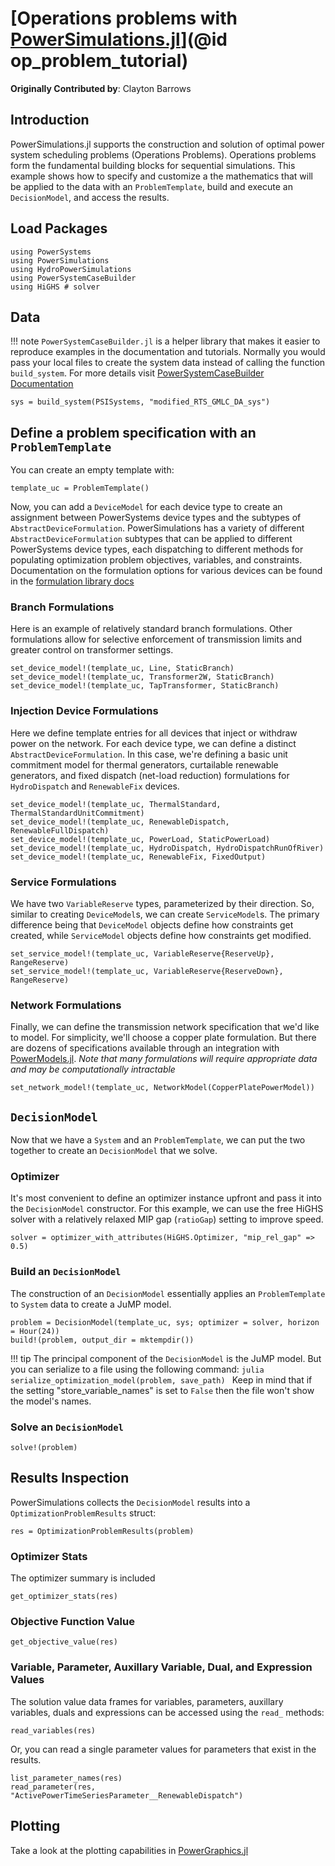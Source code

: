 # [Operations problems with [PowerSimulations.jl](https://github.com/NREL-Sienna/PowerSimulations.jl)](@id op_problem_tutorial)

**Originally Contributed by**: Clayton Barrows

## Introduction

PowerSimulations.jl supports the construction and solution of optimal power system
scheduling problems (Operations Problems). Operations problems form the fundamental
building blocks for sequential simulations. This example shows how to specify and customize a the mathematics that will be applied to the data with an `ProblemTemplate`, build and execute an `DecisionModel`, and access the results.

## Load Packages

```@example op_problem
using PowerSystems
using PowerSimulations
using HydroPowerSimulations
using PowerSystemCaseBuilder
using HiGHS # solver
```

## Data

!!! note
    `PowerSystemCaseBuilder.jl` is a helper library that makes it easier to reproduce examples in the documentation and tutorials. Normally you would pass your local files to create the system data instead of calling the function `build_system`.
    For more details visit [PowerSystemCaseBuilder Documentation](https://nrel-sienna.github.io/PowerSystems.jl/stable/tutorials/powersystembuilder/)

```@example op_problem
sys = build_system(PSISystems, "modified_RTS_GMLC_DA_sys")
```

## Define a problem specification with an `ProblemTemplate`

You can create an empty template with:

```@example op_problem
template_uc = ProblemTemplate()
```

Now, you can add a `DeviceModel` for each device type to create an assignment between PowerSystems device types
and the subtypes of `AbstractDeviceFormulation`. PowerSimulations has a variety of different
`AbstractDeviceFormulation` subtypes that can be applied to different PowerSystems device types,
each dispatching to different methods for populating optimization problem objectives, variables,
and constraints. Documentation on the formulation options for various devices can be found in the [formulation library docs](https://nrel-sienna.github.io/PowerSimulations.jl/latest/formulation_library/General/#formulation_library)

### Branch Formulations

Here is an example of relatively standard branch formulations. Other formulations allow
for selective enforcement of transmission limits and greater control on transformer settings.

```@example op_problem
set_device_model!(template_uc, Line, StaticBranch)
set_device_model!(template_uc, Transformer2W, StaticBranch)
set_device_model!(template_uc, TapTransformer, StaticBranch)
```

### Injection Device Formulations

Here we define template entries for all devices that inject or withdraw power on the
network. For each device type, we can define a distinct `AbstractDeviceFormulation`. In
this case, we're defining a basic unit commitment model for thermal generators,
curtailable renewable generators, and fixed dispatch (net-load reduction) formulations
for `HydroDispatch` and `RenewableFix` devices.

```@example op_problem
set_device_model!(template_uc, ThermalStandard, ThermalStandardUnitCommitment)
set_device_model!(template_uc, RenewableDispatch, RenewableFullDispatch)
set_device_model!(template_uc, PowerLoad, StaticPowerLoad)
set_device_model!(template_uc, HydroDispatch, HydroDispatchRunOfRiver)
set_device_model!(template_uc, RenewableFix, FixedOutput)
```

### Service Formulations

We have two `VariableReserve` types, parameterized by their direction. So, similar to
creating `DeviceModel`s, we can create `ServiceModel`s. The primary difference being
that `DeviceModel` objects define how constraints get created, while `ServiceModel` objects
define how constraints get modified.

```@example op_problem
set_service_model!(template_uc, VariableReserve{ReserveUp}, RangeReserve)
set_service_model!(template_uc, VariableReserve{ReserveDown}, RangeReserve)
```

### Network Formulations

Finally, we can define the transmission network specification that we'd like to model. For simplicity, we'll
choose a copper plate formulation. But there are dozens of specifications available through
an integration with [PowerModels.jl](https://github.com/lanl-ansi/powermodels.jl). *Note that
many formulations will require appropriate data and may be computationally intractable*

```@example op_problem
set_network_model!(template_uc, NetworkModel(CopperPlatePowerModel))
```

## `DecisionModel`

Now that we have a `System` and an `ProblemTemplate`, we can put the two together
to create an `DecisionModel` that we solve.

### Optimizer

It's most convenient to define an optimizer instance upfront and pass it into the
`DecisionModel` constructor. For this example, we can use the free HiGHS solver with a
relatively relaxed MIP gap (`ratioGap`) setting to improve speed.

```@example op_problem
solver = optimizer_with_attributes(HiGHS.Optimizer, "mip_rel_gap" => 0.5)
```

### Build an `DecisionModel`

The construction of an `DecisionModel` essentially applies an `ProblemTemplate`
to `System` data to create a JuMP model.

```@example op_problem
problem = DecisionModel(template_uc, sys; optimizer = solver, horizon = Hour(24))
build!(problem, output_dir = mktempdir())
```

!!! tip
    The principal component of the `DecisionModel` is the JuMP model. But you can serialize to a file using the following command:
    ```julia
        serialize_optimization_model(problem, save_path)
    ```
    Keep in mind that if the setting "store_variable_names" is set to `False` then the file won't show the model's names.

### Solve an `DecisionModel`

```@example op_problem
solve!(problem)
```

## Results Inspection

PowerSimulations collects the `DecisionModel` results into a `OptimizationProblemResults` struct:

```@example op_problem
res = OptimizationProblemResults(problem)
```

### Optimizer Stats

The optimizer summary is included

```@example op_problem
get_optimizer_stats(res)
```

### Objective Function Value

```@example op_problem
get_objective_value(res)
```

### Variable, Parameter, Auxillary Variable, Dual, and Expression Values

The solution value data frames for variables, parameters, auxillary variables, duals and
expressions can be accessed using the `read_` methods:

```@example op_problem
read_variables(res)
```

Or, you can read a single parameter values for parameters that exist in the results.

```@example op_problem
list_parameter_names(res)
read_parameter(res, "ActivePowerTimeSeriesParameter__RenewableDispatch")
```

## Plotting

Take a look at the plotting capabilities in [PowerGraphics.jl](https://github.com/nrel-siip/powergraphics.jl)
